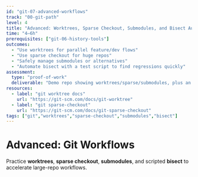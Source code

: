 ```yaml
---
id: "git-07-advanced-workflows"
track: "00-git-path"
level: 4
title: "Advanced: Worktrees, Sparse Checkout, Submodules, and Bisect Automation"
time: "4–6h"
prerequisites: ["git-06-history-tools"]
outcomes:
  - "Use worktrees for parallel feature/dev flows"
  - "Use sparse checkout for huge repos"
  - "Safely manage submodules or alternatives"
  - "Automate bisect with a test script to find regressions quickly"
assessment:
  type: "proof-of-work"
  deliverable: "Demo repo showing worktrees/sparse/submodules, plus an automated bisect script and short write-up"
resources:
  - label: "git worktree docs"
    url: "https://git-scm.com/docs/git-worktree"
  - label: "git sparse-checkout"
    url: "https://git-scm.com/docs/git-sparse-checkout"
tags: ["git","worktrees","sparse-checkout","submodules","bisect"]
---
```


# Advanced: Git Workflows

Practice **worktrees**, **sparse checkout**, **submodules**, and scripted **bisect** to accelerate large-repo workflows.